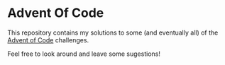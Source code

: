 # Advent Of Code

This repository contains my solutions to some (and eventually all) of the [Advent of Code](http://adventofcode.com/) challenges.

Feel free to look around and leave some sugestions!
